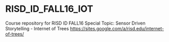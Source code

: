 # RISD_ID_FALL16_IOT
Course repository for RISD ID FALL16 Special Topic: Sensor Driven Storytelling - Internet of Trees
https://sites.google.com/a/risd.edu/internet-of-trees/
